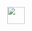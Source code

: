 
<p align="center">
  <img  src="https://media.tenor.com/rM2I-qktFPkAAAAd/korone-inugami.gif" width="40">
</p>
